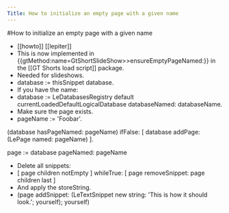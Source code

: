 ---Title: How to initialize an empty page with a given name---#How to initialize an empty page with a given name- [[howto]] [[lepiter]]- This is now implemented in {{gtMethod:name=GtShortSlideShow>>ensureEmptyPageNamed:}} in the [[GT Shorts load script]] package.- Needed for slideshows.- database := thisSnippet database.- If you have the name:- database := LeDatabasesRegistry default currentLoadedDefaultLogicalDatabase			databaseNamed: databaseName.- Make sure the page exists.- pageName := 'Foobar'.(database hasPageNamed: pageName)	ifFalse: [ database addPage: (LePage named: pageName) ].page := database pageNamed: pageName- Delete all snippets:- [ page children notEmpty ] whileTrue: [ page removeSnippet: page children last ]- And apply the storeString.- (page addSnippet: (LeTextSnippet new string: 'This is how it should look.'; yourself);  yourself)